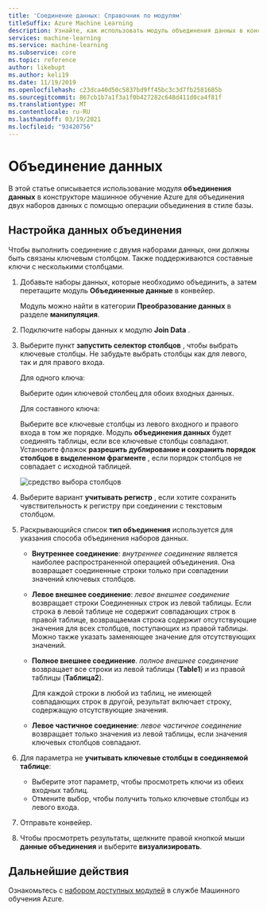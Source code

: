 ```yaml
---
title: 'Соединение данных: Справочник по модулям'
titleSuffix: Azure Machine Learning
description: Узнайте, как использовать модуль объединения данных в конструкторе Машинное обучение Azure для объединения двух наборов данных.
services: machine-learning
ms.service: machine-learning
ms.subservice: core
ms.topic: reference
author: likebupt
ms.author: keli19
ms.date: 11/19/2019
ms.openlocfilehash: c23dca40d50c5837bd9ff45bc3c3d7fb2581685b
ms.sourcegitcommit: 867cb1b7a1f3a1f0b427282c648d411d0ca4f81f
ms.translationtype: MT
ms.contentlocale: ru-RU
ms.lasthandoff: 03/19/2021
ms.locfileid: "93420756"
---
```

# <a name="join-data"></a>Объединение данных

В этой статье описывается использование модуля **объединения данных** в конструкторе машинное обучение Azure для объединения двух наборов данных с помощью операции объединения в стиле базы.  

## <a name="how-to-configure-join-data"></a>Настройка данных объединения

Чтобы выполнить соединение с двумя наборами данных, они должны быть связаны ключевым столбцом. Также поддерживаются составные ключи с несколькими столбцами. 

1. Добавьте наборы данных, которые необходимо объединить, а затем перетащите модуль **Объединенные данные** в конвейер. 

    Модуль можно найти в категории **Преобразование данных** в разделе **манипуляция**.

1. Подключите наборы данных к модулю **Join Data** . 
 
1. Выберите пункт **запустить селектор столбцов** , чтобы выбрать ключевые столбцы. Не забудьте выбрать столбцы как для левого, так и для правого входа.

    Для одного ключа:

    Выберите один ключевой столбец для обоих входных данных.
    
    Для составного ключа:

    Выберите все ключевые столбцы из левого входного и правого входа в том же порядке. Модуль **объединения данных** будет соединять таблицы, если все ключевые столбцы совпадают. Установите флажок **разрешить дублирование и сохранить порядок столбцов в выделенном фрагменте** , если порядок столбцов не совпадает с исходной таблицей. 

    ![средство выбора столбцов](media/module/join-data-column-selector.png)


1. Выберите вариант **учитывать регистр** , если хотите сохранить чувствительность к регистру при соединении с текстовым столбцом. 
   
1. Раскрывающийся список **тип объединения** используется для указания способа объединения наборов данных.  
  
    * **Внутреннее соединение**: *внутреннее соединение* является наиболее распространенной операцией объединения. Она возвращает соединенные строки только при совпадении значений ключевых столбцов.  
  
    * **Левое внешнее соединение**: *левое внешнее соединение* возвращает строки Соединенных строк из левой таблицы. Если строка в левой таблице не содержит совпадающих строк в правой таблице, возвращаемая строка содержит отсутствующие значения для всех столбцов, поступающих из правой таблицы. Можно также указать заменяющее значение для отсутствующих значений.  
  
    * **Полное внешнее соединение**. *полное внешнее соединение* возвращает все строки из левой таблицы (**Table1**) и из правой таблицы (**Таблица2**).  
  
         Для каждой строки в любой из таблиц, не имеющей совпадающих строк в другой, результат включает строку, содержащую отсутствующие значения.  
  
    * **Левое частичное соединение**: *левое частичное соединение* возвращает только значения из левой таблицы, если значения ключевых столбцов совпадают.  

1. Для параметра не **учитывать ключевые столбцы в соединяемой таблице**:

    * Выберите этот параметр, чтобы просмотреть ключи из обеих входных таблиц.
    * Отмените выбор, чтобы получить только ключевые столбцы из левого входа.

1. Отправьте конвейер.

1. Чтобы просмотреть результаты, щелкните правой кнопкой мыши **данные объединения** и выберите **визуализировать**.

## <a name="next-steps"></a>Дальнейшие действия

Ознакомьтесь с [набором доступных модулей](module-reference.md) в службе Машинного обучения Azure. 